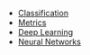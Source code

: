 * [Classification](classification.md)
* [Metrics](metrics.md)
* [Deep Learning](deep-learning.md)
* [Neural Networks](neural-network.md)